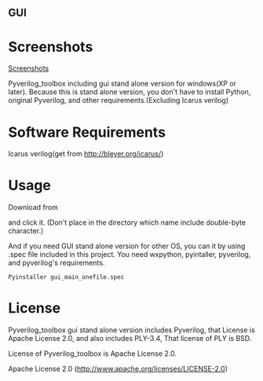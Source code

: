 ## GUI

Screenshots
==============================

[Screenshots](https://github.com/fukatani/Pyverilog_toolbox/blob/master/pyverilog_toolbox/docs/screenshot.PNG "Screenshots")

Pyverilog_toolbox including gui stand alone version for windows(XP or later).
Because this is stand alone version, you don't have to install Python, original Pyverilog, and other requirements.(Excluding Icarus verilog)


Software Requirements
==============================
Icarus verilog(get from http://bleyer.org/icarus/)


Usage
==============================

Download from

and click it.
(Don't place in the directory which name include double-byte character.)

And if you need GUI stand alone version for other OS, you can it by using .spec file included in this project. You need wxpython, pyintaller, pyverilog, and pyverilog's requirements.


```
Pyinstaller gui_main_onefile.spec
```
License
==============================
Pyverilog_toolbox gui stand alone version includes Pyverilog, that License is Apache License 2.0, 
 and also includes PLY-3.4, That license of PLY is BSD.

License of Pyverilog_toolbox is Apache License 2.0.

Apache License 2.0
(http://www.apache.org/licenses/LICENSE-2.0)

